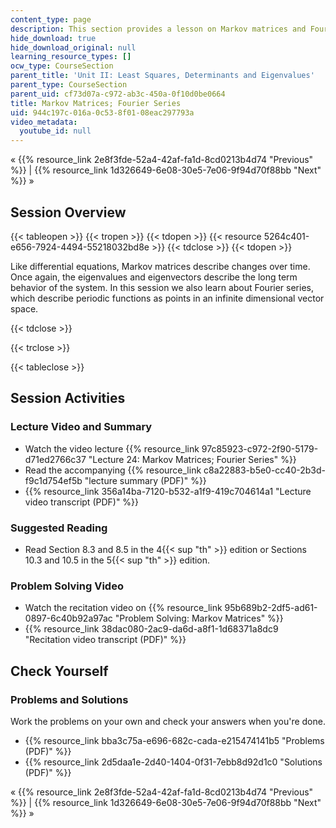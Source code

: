 ```yaml
---
content_type: page
description: This section provides a lesson on Markov matrices and Fourier series.
hide_download: true
hide_download_original: null
learning_resource_types: []
ocw_type: CourseSection
parent_title: 'Unit II: Least Squares, Determinants and Eigenvalues'
parent_type: CourseSection
parent_uid: cf73d07a-c972-ab3c-450a-0f10d0be0664
title: Markov Matrices; Fourier Series
uid: 944c197c-016a-0c53-8f01-08eac297793a
video_metadata:
  youtube_id: null
---
```


« {{% resource_link 2e8f3fde-52a4-42af-fa1d-8cd0213b4d74 "Previous" %}} | {{% resource_link 1d326649-6e08-30e5-7e06-9f94d70f88bb "Next" %}} »

Session Overview
----------------

{{< tableopen >}}
{{< tropen >}}
{{< tdopen >}}
{{< resource 5264c401-e656-7924-4494-55218032bd8e >}}
{{< tdclose >}}
{{< tdopen >}}


Like differential equations, Markov matrices describe changes over time. Once again, the eigenvalues and eigenvectors describe the long term behavior of the system. In this session we also learn about Fourier series, which describe periodic functions as points in an infinite dimensional vector space.


{{< tdclose >}}

{{< trclose >}}

{{< tableclose >}}

Session Activities
------------------

### Lecture Video and Summary

*   Watch the video lecture {{% resource_link 97c85923-c972-2f90-5179-d71ed2766c37 "Lecture 24: Markov Matrices; Fourier Series" %}}
*   Read the accompanying {{% resource_link c8a22883-b5e0-cc40-2b3d-f9c1d754ef5b "lecture summary (PDF)" %}}
*   {{% resource_link 356a14ba-7120-b532-a1f9-419c704614a1 "Lecture video transcript (PDF)" %}}

### Suggested Reading

*   Read Section 8.3 and 8.5 in the 4{{< sup "th" >}} edition or Sections 10.3 and 10.5 in the 5{{< sup "th" >}} edition.

### Problem Solving Video

*   Watch the recitation video on {{% resource_link 95b689b2-2df5-ad61-0897-6c40b92a97ac "Problem Solving: Markov Matrices" %}}
*   {{% resource_link 38dac080-2ac9-da6d-a8f1-1d68371a8dc9 "Recitation video transcript (PDF)" %}}

Check Yourself
--------------

### Problems and Solutions

Work the problems on your own and check your answers when you're done.

*   {{% resource_link bba3c75a-e696-682c-cada-e215474141b5 "Problems (PDF)" %}}
*   {{% resource_link 2d5daa1e-2d40-1404-0f31-7ebb8d92d1c0 "Solutions (PDF)" %}}

« {{% resource_link 2e8f3fde-52a4-42af-fa1d-8cd0213b4d74 "Previous" %}} | {{% resource_link 1d326649-6e08-30e5-7e06-9f94d70f88bb "Next" %}} »